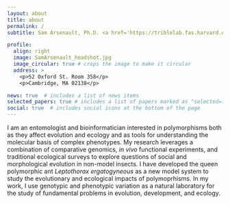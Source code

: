 ```yaml
---
layout: about
title: about
permalink: /
subtitle: Sam Arsenault, Ph.D. <a href='https://triblelab.fas.harvard.edu/'>Trible Lab, Harvard Unversity</a>. samarsenault93 at gmail dot com

profile:
  align: right
  image: SamArsenault_headshot.jpg
  image_circular: true # crops the image to make it circular
  address: >
    <p>52 Oxford St. Room 358</p>
    <p>Cambridge, MA 02138</p>

news: true  # includes a list of news items
selected_papers: true # includes a list of papers marked as "selected={true}"
social: true  # includes social icons at the bottom of the page
---
```


I am an entomologist and bioinformatician interested in polymorphisms both as they affect evolution and ecology and as tools for understanding the molecular basis of complex phenotypes. My research  leverages a combination of comparative genomics, *in vivo* functional experiments, and traditional ecological surveys to explore questions of social and morphological evolution in non-model insects. I have developed the queen polymorphic ant *Leptothorax ergatogyneous* as a new model system to study the evolutionary and ecological impacts of polymoprhisms. In my work, I use genotypic and phenotypic variation as a natural laboratory for the study of fundamental problems in evolution, development, and ecology.
